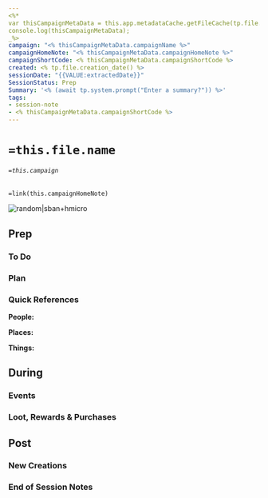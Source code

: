 ```yaml
---
<%*
var thisCampaignMetaData = this.app.metadataCache.getFileCache(tp.file.find_tfile("{{VALUE:'thisCampaignHomeNote}}"))?.frontmatter || {};'
console.log(thisCampaignMetaData);
_%>
campaign: "<% thisCampaignMetaData.campaignName %>"
campaignHomeNote: "<% thisCampaignMetaData.campaignHomeNote %>"
campaignShortCode: <% thisCampaignMetaData.campaignShortCode %>
created: <% tp.file.creation_date() %>
sessionDate: "{{VALUE:extractedDate}}" 
SessionStatus: Prep
Summary: '<% (await tp.system.prompt("Enter a summary?")) %>'
tags:
- session-note
- <% thisCampaignMetaData.campaignShortCode %>
---
```


#  `=this.file.name`
###### `=this.campaign`

`=link(this.campaignHomeNote)`

![random|sban+hmicro](https://source.unsplash.com/random?abstract)

## Prep

### To Do


### Plan


### Quick References
**People:**


**Places:**


**Things:**



## During
### Events


### Loot, Rewards & Purchases


## Post
### New Creations


### End of Session Notes


